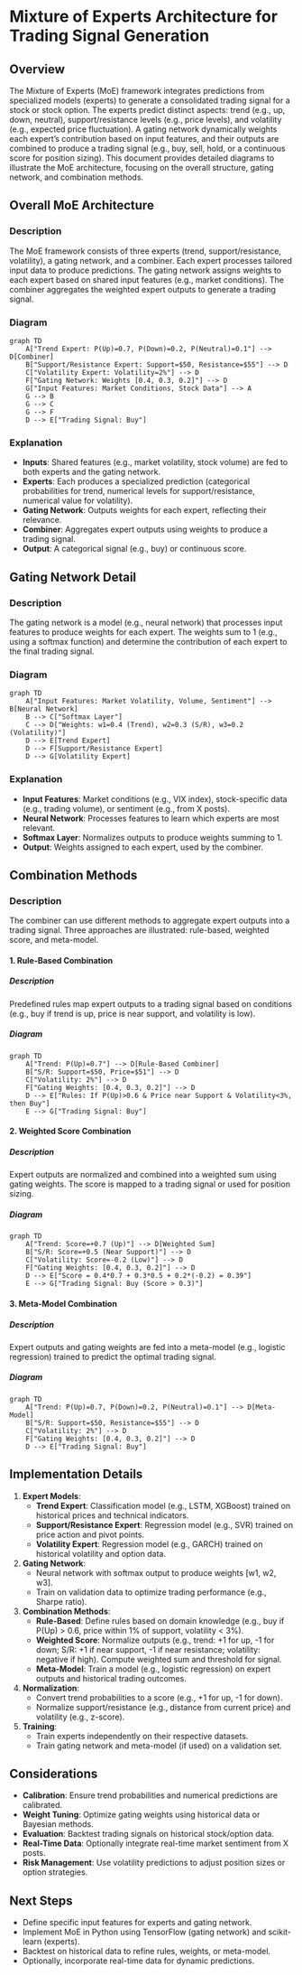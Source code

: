 # Mixture of Experts Architecture for Trading Signal Generation

## Overview
The Mixture of Experts (MoE) framework integrates predictions from specialized models (experts) to generate a consolidated trading signal for a stock or stock option. The experts predict distinct aspects: trend (e.g., up, down, neutral), support/resistance levels (e.g., price levels), and volatility (e.g., expected price fluctuation). A gating network dynamically weights each expert’s contribution based on input features, and their outputs are combined to produce a trading signal (e.g., buy, sell, hold, or a continuous score for position sizing). This document provides detailed diagrams to illustrate the MoE architecture, focusing on the overall structure, gating network, and combination methods.

## Overall MoE Architecture
### Description
The MoE framework consists of three experts (trend, support/resistance, volatility), a gating network, and a combiner. Each expert processes tailored input data to produce predictions. The gating network assigns weights to each expert based on shared input features (e.g., market conditions). The combiner aggregates the weighted expert outputs to generate a trading signal.

### Diagram
```mermaid
graph TD
    A["Trend Expert: P(Up)=0.7, P(Down)=0.2, P(Neutral)=0.1"] --> D[Combiner]
    B["Support/Resistance Expert: Support=$50, Resistance=$55"] --> D
    C["Volatility Expert: Volatility=2%"] --> D
    F["Gating Network: Weights [0.4, 0.3, 0.2]"] --> D
    G["Input Features: Market Conditions, Stock Data"] --> A
    G --> B
    G --> C
    G --> F
    D --> E["Trading Signal: Buy"]
```

### Explanation
- **Inputs**: Shared features (e.g., market volatility, stock volume) are fed to both experts and the gating network.
- **Experts**: Each produces a specialized prediction (categorical probabilities for trend, numerical levels for support/resistance, numerical value for volatility).
- **Gating Network**: Outputs weights for each expert, reflecting their relevance.
- **Combiner**: Aggregates expert outputs using weights to produce a trading signal.
- **Output**: A categorical signal (e.g., buy) or continuous score.

## Gating Network Detail
### Description
The gating network is a model (e.g., neural network) that processes input features to produce weights for each expert. The weights sum to 1 (e.g., using a softmax function) and determine the contribution of each expert to the final trading signal.

### Diagram
```mermaid
graph TD
    A["Input Features: Market Volatility, Volume, Sentiment"] --> B[Neural Network]
    B --> C["Softmax Layer"]
    C --> D["Weights: w1=0.4 (Trend), w2=0.3 (S/R), w3=0.2 (Volatility)"]
    D --> E[Trend Expert]
    D --> F[Support/Resistance Expert]
    D --> G[Volatility Expert]
```

### Explanation
- **Input Features**: Market conditions (e.g., VIX index), stock-specific data (e.g., trading volume), or sentiment (e.g., from X posts).
- **Neural Network**: Processes features to learn which experts are most relevant.
- **Softmax Layer**: Normalizes outputs to produce weights summing to 1.
- **Output**: Weights assigned to each expert, used by the combiner.

## Combination Methods
### Description
The combiner can use different methods to aggregate expert outputs into a trading signal. Three approaches are illustrated: rule-based, weighted score, and meta-model.

#### 1. Rule-Based Combination
##### Description
Predefined rules map expert outputs to a trading signal based on conditions (e.g., buy if trend is up, price is near support, and volatility is low).

##### Diagram
```mermaid
graph TD
    A["Trend: P(Up)=0.7"] --> D[Rule-Based Combiner]
    B["S/R: Support=$50, Price=$51"] --> D
    C["Volatility: 2%"] --> D
    F["Gating Weights: [0.4, 0.3, 0.2]"] --> D
    D --> E["Rules: If P(Up)>0.6 & Price near Support & Volatility<3%, then Buy"]
    E --> G["Trading Signal: Buy"]
```

#### 2. Weighted Score Combination
##### Description
Expert outputs are normalized and combined into a weighted sum using gating weights. The score is mapped to a trading signal or used for position sizing.

##### Diagram
```mermaid
graph TD
    A["Trend: Score=+0.7 (Up)"] --> D[Weighted Sum]
    B["S/R: Score=+0.5 (Near Support)"] --> D
    C["Volatility: Score=-0.2 (Low)"] --> D
    F["Gating Weights: [0.4, 0.3, 0.2]"] --> D
    D --> E["Score = 0.4*0.7 + 0.3*0.5 + 0.2*(-0.2) = 0.39"]
    E --> G["Trading Signal: Buy (Score > 0.3)"]
```

#### 3. Meta-Model Combination
##### Description
Expert outputs and gating weights are fed into a meta-model (e.g., logistic regression) trained to predict the optimal trading signal.

##### Diagram
```mermaid
graph TD
    A["Trend: P(Up)=0.7, P(Down)=0.2, P(Neutral)=0.1"] --> D[Meta-Model]
    B["S/R: Support=$50, Resistance=$55"] --> D
    C["Volatility: 2%"] --> D
    F["Gating Weights: [0.4, 0.3, 0.2]"] --> D
    D --> E["Trading Signal: Buy"]
```

## Implementation Details
1. **Expert Models**:
   - **Trend Expert**: Classification model (e.g., LSTM, XGBoost) trained on historical prices and technical indicators.
   - **Support/Resistance Expert**: Regression model (e.g., SVR) trained on price action and pivot points.
   - **Volatility Expert**: Regression model (e.g., GARCH) trained on historical volatility and option data.
2. **Gating Network**:
   - Neural network with softmax output to produce weights [w1, w2, w3].
   - Train on validation data to optimize trading performance (e.g., Sharpe ratio).
3. **Combination Methods**:
   - **Rule-Based**: Define rules based on domain knowledge (e.g., buy if P(Up) > 0.6, price within 1% of support, volatility < 3%).
   - **Weighted Score**: Normalize outputs (e.g., trend: +1 for up, -1 for down; S/R: +1 if near support, -1 if near resistance; volatility: negative if high). Compute weighted sum and threshold for signal.
   - **Meta-Model**: Train a model (e.g., logistic regression) on expert outputs and historical trading outcomes.
4. **Normalization**:
   - Convert trend probabilities to a score (e.g., +1 for up, -1 for down).
   - Normalize support/resistance (e.g., distance from current price) and volatility (e.g., z-score).
5. **Training**:
   - Train experts independently on their respective datasets.
   - Train gating network and meta-model (if used) on a validation set.

## Considerations
- **Calibration**: Ensure trend probabilities and numerical predictions are calibrated.
- **Weight Tuning**: Optimize gating weights using historical data or Bayesian methods.
- **Evaluation**: Backtest trading signals on historical stock/option data.
- **Real-Time Data**: Optionally integrate real-time market sentiment from X posts.
- **Risk Management**: Use volatility predictions to adjust position sizes or option strategies.

## Next Steps
- Define specific input features for experts and gating network.
- Implement MoE in Python using TensorFlow (gating network) and scikit-learn (experts).
- Backtest on historical data to refine rules, weights, or meta-model.
- Optionally, incorporate real-time data for dynamic predictions.